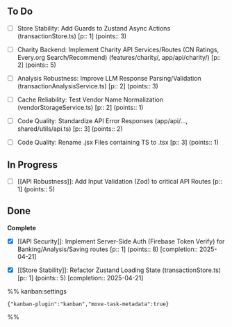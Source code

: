 
## To Do

- [ ] Store Stability: Add Guards to Zustand Async Actions (transactionStore.ts) [p:: 1] (points:: 3)
- [ ] Charity Backend: Implement Charity API Services/Routes (CN Ratings, Every.org Search/Recommend) (features/charity/, app/api/charity/) [p:: 2] (points:: 5)
- [ ] Analysis Robustness: Improve LLM Response Parsing/Validation (transactionAnalysisService.ts) [p:: 2] (points:: 3)
- [ ] Cache Reliability: Test Vendor Name Normalization (vendorStorageService.ts) [p:: 2] (points:: 1)
- [ ] Code Quality: Standardize API Error Responses (app/api/..., shared/utils/api.ts) [p:: 3] (points:: 2)
- [ ] Code Quality: Rename .jsx Files containing TS to .tsx [p:: 3] (points:: 1)


## In Progress

- [ ] [[API Robustness]]: Add Input Validation (Zod) to critical API Routes [p:: 1] (points:: 5)


## Done

**Complete**
- [x] [[API Security]]: Implement Server-Side Auth (Firebase Token Verify) for Banking/Analysis/Saving routes [p:: 1] (points:: 8)  [completion:: 2025-04-21]
- [x] [[Store Stability]]: Refactor Zustand Loading State (transactionStore.ts) [p:: 1] (points:: 5)  [completion:: 2025-04-21]




%% kanban:settings
```
{"kanban-plugin":"kanban","move-task-metadata":true}
```
%%